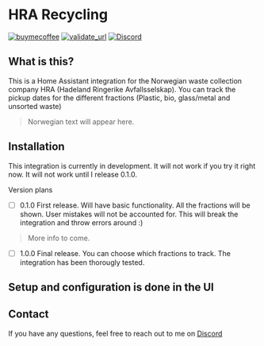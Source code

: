 # HRA Recycling

[![buymecoffee][buymecoffeebadge]][buymecoffee]
[![validate_url][validate_badge]][validate_url]
[![Discord](https://img.shields.io/badge/Discord-EliteRaw%237095-blue?logo=discord)](https://discord.com/users/303915063142776832)

## What is this?

This is a Home Assistant integration for the Norwegian waste collection company HRA (Hadeland Ringerike Avfallsselskap). You can track the pickup dates for the different fractions (Plastic, bio, glass/metal and unsorted waste)

> Norwegian text will appear here.

## Installation

This integration is currently in development. It will not work if you try it right now. It will not work until I release 0.1.0.

Version plans
- [ ] 0.1.0 First release. Will have basic functionality. All the fractions will be shown. User mistakes will not be accounted for. This will break the integration and throw errors around :)

> More info to come.

- [ ] 1.0.0 Final release. You can choose which fractions to track. The integration has been thorougly tested.

## Setup and configuration is done in the UI

## Contact

If you have any questions, feel free to reach out to me on [Discord](https://discord.com/users/303915063142776832)

[hra_recycle]: https://github.com/mr-raw/hra_recycling
[buymecoffee]: https://www.buymeacoffee.com/erikraae
[buymecoffeebadge]: https://img.shields.io/badge/buy%20me%20a%20coffee-donate-yellow.svg
[validate_url]: https://github.com/mr-raw/hra_recycling/actions/workflows/validate.yml
[validate_badge]: https://github.com/mr-raw/hra_recycling/actions/workflows/validate.yml/badge.svg?branch=master
